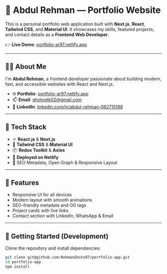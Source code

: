 # 🚀 Abdul Rehman — Portfolio Website

This is a personal portfolio web application built with **Next.js**, **React**, **Tailwind CSS**, and **Material UI**. It showcases my skills, featured projects, and contact details as a **Frontend Web Developer**.

👉 **Live Demo**: [portfolio-ar97.netlify.app](https://portfolio-ar97.netlify.app)

---

## 🙋‍♂️ About Me

I'm **Abdul Rehman**, a frontend developer passionate about building modern, fast, and accessible websites with React and Next.js.

- 🌐 **Portfolio**: [portfolio-ar97.netlify.app](https://portfolio-ar97.netlify.app)
- 📫 **Email**: [ghotogtk02@gmail.com](mailto:ghotogtk02@gmail.com)
- 💼 **LinkedIn**: [linkedin.com/in/abdul-rehman-062715188](https://www.linkedin.com/in/abdul-rehman-062715188/)

---

## 🧩 Tech Stack

- ⚛️ **React.js** & **Next.js**
- 🎨 **Tailwind CSS** & **Material UI**
- 📦 **Redux Toolkit** & **Axios**
- 🚀 **Deployed on Netlify**
- 🧠 SEO Metadata, Open Graph & Responsive Layout

---

## 🧠 Features

- Responsive UI for all devices  
- Modern layout with smooth animations  
- SEO-friendly metadata and OG tags  
- Project cards with live links  
- Contact section with LinkedIn, WhatsApp & Email

---

## 📂 Getting Started (Development)

Clone the repository and install dependencies:

```bash
git clone git@github.com:RehmanGhoto97/portfolio-app.git
cd portfolio-app
npm install
